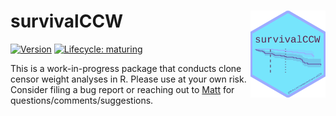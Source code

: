 # survivalCCW <img src="./man/figures/hex.png" align="right" width="120"/>

<!-- badges: start -->

[![Version](https://img.shields.io/static/v1.svg?label=github.com/genentech&message=v.0.0.2.0&color=DC0073)](https://github.com/mattsecrest/survivalCCW)
[![Lifecycle:
maturing](https://img.shields.io/badge/lifecycle-experimental-orange.svg)](https://www.tidyverse.org/lifecycle/#experimental)

<!-- badges: end -->

This is a work-in-progress package that conducts clone censor weight analyses in R. Please use at your own risk. Consider filing a bug report or reaching out to [Matt](mailto:secrmatt@gmail.com) for questions/comments/suggestions.
